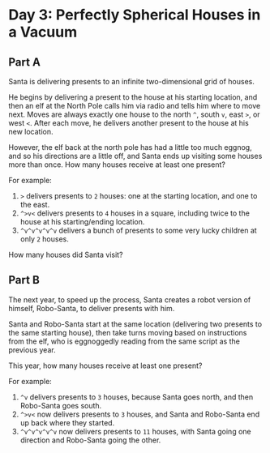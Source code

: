 # Day 3: Perfectly Spherical Houses in a Vacuum

## Part A
Santa is delivering presents to an infinite two-dimensional grid of houses.

He begins by delivering a present to the house at his starting location, and
then an elf at the North Pole calls him via radio and tells him where to move
next. Moves are always exactly one house to the north `^`, south `v`, east `>`,
or west `<`. After each move, he delivers another present to the house at his
new location.

However, the elf back at the north pole has had a little too much eggnog, and so
his directions are a little off, and Santa ends up visiting some houses more
than once. How many houses receive at least one present?

For example:

1. `>` delivers presents to `2` houses: one at the starting location, and one to
   the east.
2. `^>v<` delivers presents to `4` houses in a square, including twice to the
   house at his starting/ending location.
3. `^v^v^v^v^v` delivers a bunch of presents to some very lucky children at only
   `2` houses.

How many houses did Santa visit?

## Part B

The next year, to speed up the process, Santa creates a robot version of
himself, Robo-Santa, to deliver presents with him.

Santa and Robo-Santa start at the same location (delivering two presents to the
same starting house), then take turns moving based on instructions from the elf,
who is eggnoggedly reading from the same script as the previous year.

This year, how many houses receive at least one present?

For example:

1. `^v` delivers presents to `3` houses, because Santa goes north, and then
   Robo-Santa goes south.
2. `^>v<` now delivers presents to `3` houses, and Santa and Robo-Santa end up
   back where they started.
3. `^v^v^v^v^v` now delivers presents to `11` houses, with Santa going one
   direction and Robo-Santa going the other.

